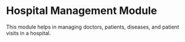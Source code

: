 # Hospital Management Module

This module helps in managing doctors, patients, diseases, and patient visits in a hospital.

